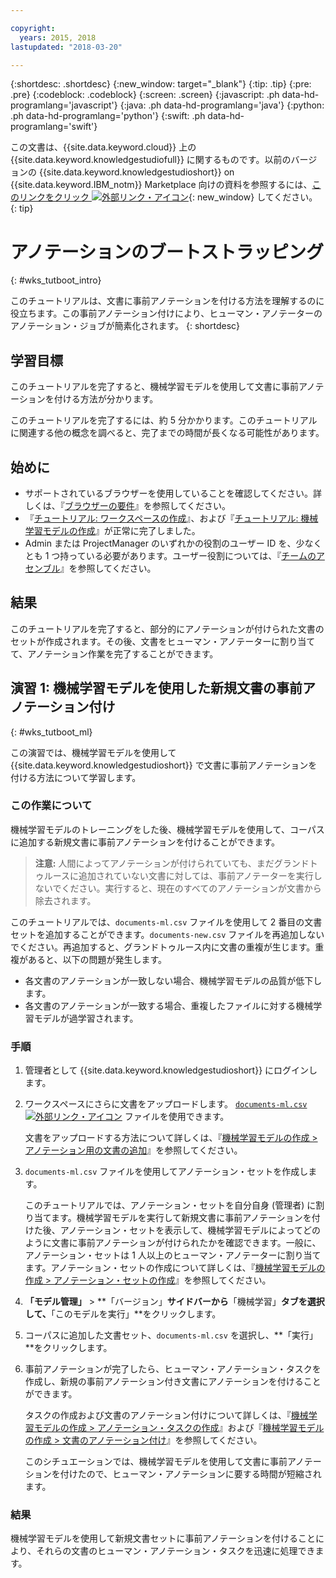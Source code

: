 ```yaml
---

copyright:
  years: 2015, 2018
lastupdated: "2018-03-20"

---
```


{:shortdesc: .shortdesc}
{:new_window: target="_blank"}
{:tip: .tip}
{:pre: .pre}
{:codeblock: .codeblock}
{:screen: .screen}
{:javascript: .ph data-hd-programlang='javascript'}
{:java: .ph data-hd-programlang='java'}
{:python: .ph data-hd-programlang='python'}
{:swift: .ph data-hd-programlang='swift'}

この文書は、{{site.data.keyword.cloud}} 上の {{site.data.keyword.knowledgestudiofull}} に関するものです。以前のバージョンの {{site.data.keyword.knowledgestudioshort}} on {{site.data.keyword.IBM_notm}} Marketplace 向けの資料を参照するには、[このリンクをクリック ![外部リンク・アイコン](../../icons/launch-glyph.svg "外部リンク・アイコン")](https://console.bluemix.net/docs/services/knowledge-studio/tutorials-bootstrap-annotation.html){: new_window} してください。
{: tip}

# アノテーションのブートストラッピング
{: #wks_tutboot_intro}

このチュートリアルは、文書に事前アノテーションを付ける方法を理解するのに役立ちます。この事前アノテーション付けにより、ヒューマン・アノテーターのアノテーション・ジョブが簡素化されます。
{: shortdesc}

## 学習目標

このチュートリアルを完了すると、機械学習モデルを使用して文書に事前アノテーションを付ける方法が分かります。

このチュートリアルを完了するには、約 5 分かかります。このチュートリアルに関連する他の概念を調べると、完了までの時間が長くなる可能性があります。

## 始めに

- サポートされているブラウザーを使用していることを確認してください。詳しくは、『[ブラウザーの要件](/docs/services/watson-knowledge-studio/system-requirements.html)』を参照してください。
- 『[チュートリアル: ワークスペースの作成](/docs/services/watson-knowledge-studio/tutorials-create-project.html)』、および『[チュートリアル: 機械学習モデルの作成](/docs/services/watson-knowledge-studio/tutorials-create-ml-model.html)』が正常に完了しました。
- Admin または ProjectManager のいずれかの役割のユーザー ID を、少なくとも 1 つ持っている必要があります。ユーザー役割については、『[チームのアセンブル](/docs/services/watson-knowledge-studio/team.html)』を参照してください。

## 結果

このチュートリアルを完了すると、部分的にアノテーションが付けられた文書のセットが作成されます。その後、文書をヒューマン・アノテーターに割り当てて、アノテーション作業を完了することができます。

## 演習 1: 機械学習モデルを使用した新規文書の事前アノテーション付け
{: #wks_tutboot_ml}

この演習では、機械学習モデルを使用して {{site.data.keyword.knowledgestudioshort}} で文書に事前アノテーションを付ける方法について学習します。

### この作業について

機械学習モデルのトレーニングをした後、機械学習モデルを使用して、コーパスに追加する新規文書に事前アノテーションを付けることができます。

> **注意:** 人間によってアノテーションが付けられていても、まだグランドトゥルースに追加されていない文書に対しては、事前アノテーターを実行しないでください。実行すると、現在のすべてのアノテーションが文書から除去されます。

このチュートリアルでは、`documents-ml.csv` ファイルを使用して 2 番目の文書セットを追加することができます。`documents-new.csv` ファイルを再追加しないでください。再追加すると、グランドトゥルース内に文書の重複が生じます。重複があると、以下の問題が発生します。

- 各文書のアノテーションが一致しない場合、機械学習モデルの品質が低下します。
- 各文書のアノテーションが一致する場合、重複したファイルに対する機械学習モデルが過学習されます。

### 手順

1. 管理者として {{site.data.keyword.knowledgestudioshort}} にログインします。
1. ワークスペースにさらに文書をアップロードします。               <a target="_blank" href="https://watson-developer-cloud.github.io/doc-tutorial-downloads/knowledge-studio/documents-ml.csv" download>`documents-ml.csv`<img src="../../icons/launch-glyph.svg" alt="外部リンク・アイコン" title="外部リンク・アイコン" class="style-scope doc-content"></a> ファイルを使用できます。

    文書をアップロードする方法について詳しくは、『[機械学習モデルの作成 > アノテーション用の文書の追加](/docs/services/watson-knowledge-studio/tutorials-create-ml-model.html#tut_lessml1)』を参照してください。

1. `documents-ml.csv` ファイルを使用してアノテーション・セットを作成します。

    このチュートリアルでは、アノテーション・セットを自分自身 (管理者) に割り当てます。機械学習モデルを実行して新規文書に事前アノテーションを付けた後、アノテーション・セットを表示して、機械学習モデルによってどのように文書に事前アノテーションが付けられたかを確認できます。一般に、アノテーション・セットは 1 人以上のヒューマン・アノテーターに割り当てます。アノテーション・セットの作成について詳しくは、『[機械学習モデルの作成 > アノテーション・セットの作成](/docs/services/watson-knowledge-studio/tutorials-create-ml-model.html#wks_tutless_ml2)』を参照してください。

1. **「モデル管理」** > **「バージョン」**サイドバーから**「機械学習」**タブを選択して、**「このモデルを実行」**をクリックします。
1. コーパスに追加した文書セット、`documents-ml.csv` を選択し、**「実行」**をクリックします。
1. 事前アノテーションが完了したら、ヒューマン・アノテーション・タスクを作成し、新規の事前アノテーション付き文書にアノテーションを付けることができます。

    タスクの作成および文書のアノテーション付けについて詳しくは、『[機械学習モデルの作成 > アノテーション・タスクの作成](/docs/services/watson-knowledge-studio/tutorials-create-ml-model.html#wks_tutless_ml4)』および『[機械学習モデルの作成 > 文書のアノテーション付け](/docs/services/watson-knowledge-studio/tutorials-create-ml-model.html#wks_tutless_ml5)』を参照してください。

    このシチュエーションでは、機械学習モデルを使用して文書に事前アノテーションを付けたので、ヒューマン・アノテーションに要する時間が短縮されます。

### 結果

機械学習モデルを使用して新規文書セットに事前アノテーションを付けることにより、それらの文書のヒューマン・アノテーション・タスクを迅速に処理できます。
